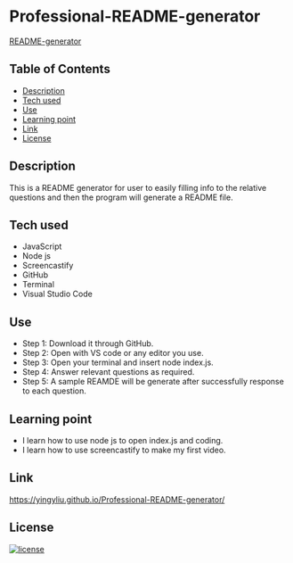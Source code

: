 # Professional-README-generator

[README-generator](https://youtu.be/zdc988YIBmc)

## Table of Contents
- [Description](#description)
- [Tech used](#tech-used)
- [Use](#use)
- [Learning point](#learning-point)
- [Link](#link)
- [License](#license)


## Description
This is a README generator for user to easily filling info to the relative questions and then the program will generate a README file.


## Tech used
- JavaScript
- Node js
- Screencastify
- GitHub
- Terminal
- Visual Studio Code

## Use
- Step 1: Download it through GitHub.
- Step 2: Open with VS code or any editor you use.
- Step 3: Open your terminal and insert node index.js.
- Step 4: Answer relevant questions as required.
- Step 5: A sample REAMDE will be generate after successfully response to each question. 

## Learning point
- I learn how to use node js to open index.js and coding. 
- I learn how to use screencastify to make my first video.

## Link
https://yingyliu.github.io/Professional-README-generator/

## License
[![license](https://img.shields.io/badge/license-MIT-blue)](https://shields.io)